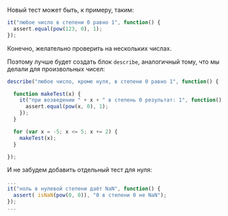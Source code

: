 Новый тест может быть, к примеру, таким:

```js
it("любое число в степени 0 равно 1", function() {
  assert.equal(pow(123, 0), 1);
});
```

Конечно, желательно проверить на нескольких числах.

Поэтому лучше будет создать блок `describe`, аналогичный тому, что мы делали для произвольных чисел:

```js
describe("любое число, кроме нуля, в степени 0 равно 1", function() {

  function makeTest(x) {
    it("при возведении " + x + " в степень 0 результат: 1", function() {
      assert.equal(pow(x, 0), 1);
    });
  }

  for (var x = -5; x <= 5; x += 2) {
    makeTest(x);
  }

});
```

И не забудем добавить отдельный тест для нуля:

```js no-beautify
...
it("ноль в нулевой степени даёт NaN", function() {
  assert( isNaN(pow(0, 0)), "0 в степени 0 не NaN");
});
...
```

